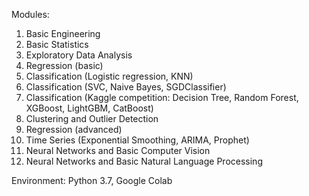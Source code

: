 Modules:
1. Basic Engineering
2. Basic Statistics
3. Exploratory Data Analysis
4. Regression (basic)
5. Classification (Logistic regression, KNN)
6. Classification (SVC, Naive Bayes, SGDClassifier)
7. Classification (Kaggle competition: Decision Tree, Random Forest, XGBoost, LightGBM, CatBoost)
8. Clustering and Outlier Detection
9. Regression (advanced)
10. Time Series (Exponential Smoothing, ARIMA, Prophet) 
11. Neural Networks and Basic Computer Vision
12. Neural Networks and Basic Natural Language Processing

Environment: Python 3.7, Google Colab
